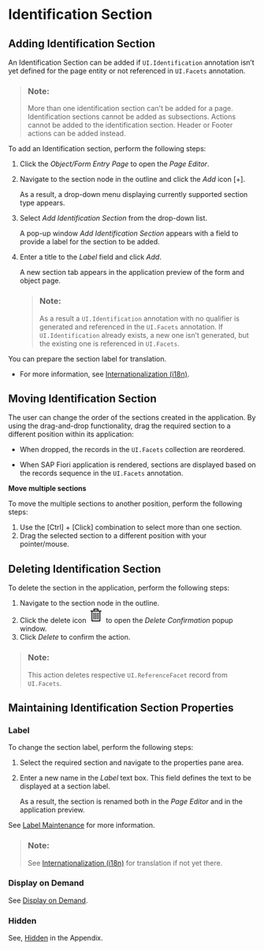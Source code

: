 <!-- loiob83f501a5b284e768a8e2ed53ea98428 -->

# Identification Section



<a name="loiob83f501a5b284e768a8e2ed53ea98428__section_d3x_4sx_xrb"/>

## Adding Identification Section

An Identification Section can be added if `UI.Identification` annotation isn’t yet defined for the page entity or not referenced in `UI.Facets` annotation.

> ### Note:  
> More than one identification section can't be added for a page. Identification sections cannot be added as subsections. Actions cannot be added to the identification section. Header or Footer actions can be added instead.

To add an Identification section, perform the following steps:

1.  Click the *Object/Form Entry Page* to open the *Page Editor*.
2.  Navigate to the section node in the outline and click the *Add* icon [\+\].

    As a result, a drop-down menu displaying currently supported section type appears.

3.  Select *Add Identification Section* from the drop-down list.

    A pop-up window *Add Identification Section* appears with a field to provide a label for the section to be added.

4.  Enter a title to the *Label* field and click *Add*.

    A new section tab appears in the application preview of the form and object page.

    > ### Note:  
    > As a result a `UI.Identification` annotation with no qualifier is generated and referenced in the `UI.Facets` annotation. If `UI.Identification` already exists, a new one isn’t generated, but the existing one is referenced in `UI.Facets`.


You can prepare the section label for translation.

-   For more information, see [Internationalization \(i18n\)](internationalization-i18n-eb427f2.md).




<a name="loiob83f501a5b284e768a8e2ed53ea98428__section_udp_pxx_xrb"/>

## Moving Identification Section

The user can change the order of the sections created in the application. By using the drag-and-drop functionality, drag the required section to a different position within its application:

-   When dropped, the records in the `UI.Facets` collection are reordered.

-   When SAP Fiori application is rendered, sections are displayed based on the records sequence in the `UI.Facets` annotation.


**Move multiple sections**

To move the multiple sections to another position, perform the following steps:

1.  Use the [Ctrl\] + [Click\]  combination to select more than one section.
2.  Drag the selected section to a different position with your pointer/mouse.



<a name="loiob83f501a5b284e768a8e2ed53ea98428__section_yjl_s5b_zrb"/>

## Deleting Identification Section

To delete the section in the application, perform the following steps:

1.  Navigate to the section node in the outline.
2.  Click the delete icon ![](../Project-Functions/images/Delete_icon_VS_Code_86e90a9.png) to open the *Delete Confirmation* popup window.
3.  Click *Delete* to confirm the action.

> ### Note:  
> This action deletes respective `UI.ReferenceFacet` record from `UI.Facets`.



<a name="loiob83f501a5b284e768a8e2ed53ea98428__section_dpk_pp2_s5b"/>

## Maintaining Identification Section Properties



### Label

To change the section label, perform the following steps:

1.  Select the required section and navigate to the properties pane area.
2.  Enter a new name in the *Label* text box. This field defines the text to be displayed at a section label.

    As a result, the section is renamed both in the *Page Editor* and in the application preview.


See [Label Maintenance](appendix-457f2e9.md#loiod44832d99bdf4f73ba14cdbb16dc9301) for more information.

> ### Note:  
> See [Internationalization \(i18n\)](internationalization-i18n-eb427f2.md) for translation if not yet there.



### Display on Demand

See [Display on Demand](form-section-4102b3d.md#loio4102b3d63d9047c881108e6f0caae15e__displayondemand).



### Hidden

See, [Hidden](appendix-457f2e9.md#loiof7ad71792a0044d6b6172f078827bdc0) in the Appendix.


